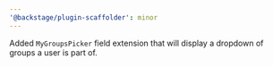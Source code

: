 ```yaml
---
'@backstage/plugin-scaffolder': minor
---
```


Added `MyGroupsPicker` field extension that will display a dropdown of groups a user is part of.
